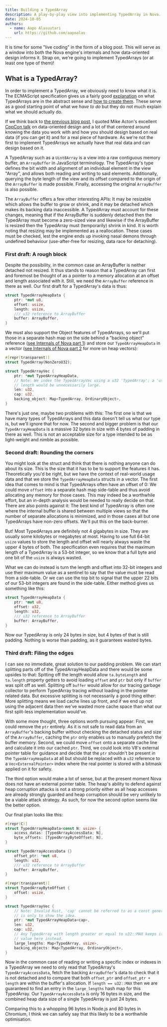 ```yaml
---
title: Building a TypedArray
description: A play-by-play view into implementing TypedArray in Nova.
date: 2024-10-05
authors:
  - name: Aapo Alasuutari
    url: https://github.com/aapoalas
---
```


It is time for some "live coding" in the form of a blog post. This will serve as
a window into both the Nova engine's internals and how data-oriented design
informs it. Strap on, we're going to implement TypedArrays (or at least one type
of them)!

## What is a TypedArray?

In order to implement a TypedArray, we obviously need to know what it is. The
ECMAScript specification gives us a fairly good
[explanation](https://tc39.es/ecma262/#sec-typedarray-exotic-objects) on what
TypedArrays are in the abstract sense and
[how to create them](https://tc39.es/ecma262/#sec-typedarraycreate). These serve
as a good starting point of what we _have to do_ but they do not much explain
what we should actually do.

If we think back to [the previous blog post](./internals-of-nova-part-2.md), I
quoted Mike Acton's excellent [CppCon talk](todo) on data-oriented design and a
lot of that centered around knowing the data you work with and how you should
design based on real data (if you can get it) and for a real piece of hardware.
As we're not the first to implement TypedArrays we actually have that real data
and can design based on it.

A TypedArray such as a `Uint8Array` is a view into a raw contiguous memory
buffer, an `ArrayBuffer` in JavaScript terminology. The TypedArray's type
defines the bit width and alignment of an individual element in the view
"Array", and allows both reading and writing to said elements. Additionally,
querying the byte length of the view and its offset compared to the origin of
the `ArrayBuffer` is made possible. Finally, accessing the original
`ArrayBuffer` is also possible.

The `ArrayBuffer` offers a few other interesting APIs: It may be resizable which
allows the buffer to grow or shrink, and it may be detached which makes its
backing data inaccessible. A TypedArray must account for these changes, meaning
that if the ArrayBuffer is suddenly detached then the TypedArray must become a
zero-sized view and likewise if the ArrayBuffer is resized then the TypedArray
must (temporarily) shrink in kind. It is worth noting that resizing may be
implemented as a reallocation. These cases must be checked, lest the engine ends
up invoking nasal demons through undefined behaviour (use-after-free for
resizing, data race for detaching).

### First draft: A rough block

Despite the possibility, in the common case an ArrayBuffer is neither detached
not resized. It thus stands to reason that a TypedArray can first and foremost
be thought of as a pointer to a memory allocation at an offset and length
associated with it. Still, we need the `ArrayBuffer` reference in there as well.
Our first draft for a TypedArray's data is thus:

```rs
struct TypedArrayHeapData {
    ptr: *mut u8,
    offset: usize,
    length: usize,
    /// u32 reference to ArrayBuffer
    buffer: ArrayBuffer,
}
```

We must also support the Object features of TypedArrays, so we'll put those in a
separate hash map on the side behind a "backing object" reference
([see Internals of Nova part 1](./internals-of-nova-part-1.md)) and store our
`TypedArrayHeapData` in a vector
([see Internals of Nova part 2](./internals-of-nova-part-2.md) for more on heap
vectors):

```rs
#[repr(transparent)]
struct TypedArray(NonZeroU32);

struct TypedArrayVec {
    ptr: *mut TypedArrayHeapData,
    // Note: We index the TypedArrayVec using a u32 'TypedArray'; a 'usize'
    // length would be unnecessarily large.
    len: u32,
    cap: u32,
    backing_object: Map<TypedArray, OrdinaryObject>,
}
```

There's just one, maybe two problems with this: The first one is that we have
many types of TypedArrays and this data doesn't tell us what our type is, but
we'll ignore that for now. The second and bigger problem is that our
`TypedArrayHeapData` is a massive 32 bytes in size with 4 bytes of padding in
there as well. This is not an acceptable size for a type intended to be as
light-weight and nimble as possible.

### Second draft: Rounding the corners

You might look at the struct and think that there is nothing anyone can do about
its size. This is the size that it has to be to support the features it has.
Theoretically you'd be right, but we have the context of real-world usage data
and that we store the `TypedArrayHeapData` structs in a vector. The first idea
that comes to mind is that TypedArrays often have an offset of 0: We could move
`offset` into a separate hash map side-table and thus avoid allocating any
memory for those cases. This may indeed be a worthwhile effort, but an in-depth
analysis would be needed to really decide on that. There are also points against
it: The best kind of TypedArray is often one where the internal buffer is shared
between multiple views so that the number of separate allocations is minimized,
and in those cases all but one TypedArrays have non-zero offsets. We'll put this
on the back-burner.

But! Most TypedArrays are definitely not 4 gigabytes in size. They are usually
some kilobytes or megabytes at most. Having to use full 64-bit `usize` values to
store the length and offset will nearly always waste the upper 4 bytes of both.
The specification even requires that the maximum length of a TypedArray is a
53-bit integer, so we know that a full byte and one bit of the `usize` is always
wasted.

What we can do instead is turn the length and offset into 32-bit integers and
use their maximum value as a sentinel to say that the value must be read from a
side-table. Or we can use the top bit to signal that the upper 22 bits of our
53-bit integers are found in the side-table. Either method gives us something
like this:

```rs
struct TypedArrayHeapData {
    ptr: *mut u8,
    offset: u32,
    length: u32,
    /// u32 reference to ArrayBuffer
    buffer: ArrayBuffer,
}
```

Now our TypedArray is only 24 bytes in size, but 4 bytes of that is still
padding. Nothing is worse than padding, as it guarantees wasted bytes.

### Third draft: Filing the edges

I can see no immediate, great solution to our padding problem. We can start
splitting parts off of the TypedArrayHeapData and there would be some upsides to
that: Spitting off the length would allow `ta.byteLength` and `ta.length`
property getters to avoid loading `offset` and `ptr` but only if `buffer` was
split off as well. Splitting off `buffer` would allow for our tracing garbage
collector to perform TypedArray tracing without loading in the pointer related
data. But excessive splitting is not necessarily a good thing either: More
splitting means we load cache lines up front, and if we end up not using the
adjacent data then we've wasted more cache space than what our first split-less
implementation would've.

With some more thought, three options worth pursuing appear: First, we could
remove the `ptr` entirely. As it is not safe to read data from an
`ArrayBuffer`'s backing buffer without checking the detached status and size of
the `ArrayBuffer`, caching the `ptr` only enables us to manually prefetch the
buffer memory. Second, we could move `offset` onto a separate cache line and
calculate it into our cached `ptr`. Third, we could look into V8's external
pointer table for guidance and decide that the `ptr` shouldn't be present in the
`TypedArrayHeapData` at all but should be replaced with a `u32` reference to a
`Vec<ExternalPointer>` index where the real pointer is stored with a bitmask
applied on it for safety.

The third option would make a lot of sense, but at the present moment Nova does
not have an external pointer table. The heap's ability to defend against heap
corruption attacks is not a strong priority either as all heap accesses are
already strongly guarded and heap corruption should be very unlikely to be a
viable attack strategy. As such, for now the second option seems like the better
option.

Our final plan looks like this:

```rs
#[repr(C)]
struct TypedArrayHeapData<const N: usize> {
    access_datas: [TypedArrayAccessData; N],
    byte_offsets: [TypedArrayByteOffset; N],
}

struct TypedArrayAccessData {}
    offset_ptr: *mut u8,
    length: u32,
    /// u32 reference to ArrayBuffer
    buffer: ArrayBuffer,
}

#[repr(transparent)]
struct TypedArrayByteOffset {
    offset: usize,
}

struct TypedArrayVec {
    // Note: Invalid Rust, 'cap' cannot be referred to as a const generic. This
    // is only to show the idea.
    ptr: *mut TypedArrayHeapData<cap>,
    len: u32,
    cap: u32,
    // Any TypedArray with length greater or equal to u32::MAX keeps its length
    // value here instead.
    large_lengths: Map<TypedArray, usize>,
    backing_objects: Map<TypedArray, OrdinaryObject>,
}
```

Now in the common case of reading or writing a specific index or indexes in a
TypedArray we need to only read that TypedArray's `TypedArrayAccessData`, fetch
the backing `ArrayBuffer`'s data to check that it is not detached and to compare
that both `offset_ptr` and `offset_ptr + length` are within the buffer's
allocation. If `length == u32::MAX` then we are guaranteed to find an entry in
the `large_lengths` hash map for this TypedArray. Our `TypedArrayAccessData` is
only 16 bytes in size, and the combined heap data size of a single TypedArray
is just 24 bytes.

Comparing this to a whopping 96 bytes in Node.js and 80 bytes in Chromium, I think we
can safely say that this likely to be a worthwhile optimisation.
